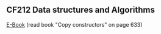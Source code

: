 ## CF212 Data structures and Algorithms

[E-Book](http://ptgmedia.pearsoncmg.com/images/9780321992789/samplepages/9780321992789.pdf) (read book "Copy constructors" on page 633)
